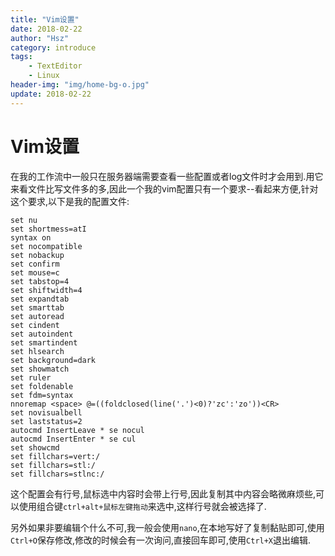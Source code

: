 ```yaml
---
title: "Vim设置"
date: 2018-02-22
author: "Hsz"
category: introduce
tags:
    - TextEditor
    - Linux
header-img: "img/home-bg-o.jpg"
update: 2018-02-22
---
```

# Vim设置

在我的工作流中一般只在服务器端需要查看一些配置或者log文件时才会用到.用它来看文件比写文件多的多,因此一个我的vim配置只有一个要求--看起来方便,针对这个要求,以下是我的配置文件:

```vim
set nu
set shortmess=atI
syntax on
set nocompatible
set nobackup
set confirm
set mouse=c
set tabstop=4
set shiftwidth=4
set expandtab
set smarttab
set autoread
set cindent
set autoindent
set smartindent
set hlsearch
set background=dark
set showmatch
set ruler
set foldenable
set fdm=syntax
nnoremap <space> @=((foldclosed(line('.')<0)?'zc':'zo'))<CR>
set novisualbell
set laststatus=2
autocmd InsertLeave * se nocul
autocmd InsertEnter * se cul
set showcmd
set fillchars=vert:/
set fillchars=stl:/
set fillchars=stlnc:/
```

这个配置会有行号,鼠标选中内容时会带上行号,因此复制其中内容会略微麻烦些,可以使用组合键`ctrl+alt+鼠标左键拖动`来选中,这样行号就会被选择了.

另外如果非要编辑个什么不可,我一般会使用`nano`,在本地写好了复制黏贴即可,使用`Ctrl+O`保存修改,修改的时候会有一次询问,直接回车即可,使用`Ctrl+X`退出编辑.